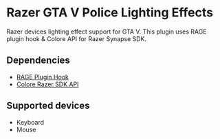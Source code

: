 # Razer GTA V Police Lighting Effects

Razer devices lighting effect support for GTA V.
This plugin uses RAGE plugin hook & Colore API for Razer Synapse SDK.

## Dependencies

- [RAGE Plugin Hook](http://ragepluginhook.net/)
- [Colore Razer SDK API](https://github.com/chroma-sdk/Colore)

## Supported devices

- Keyboard
- Mouse

